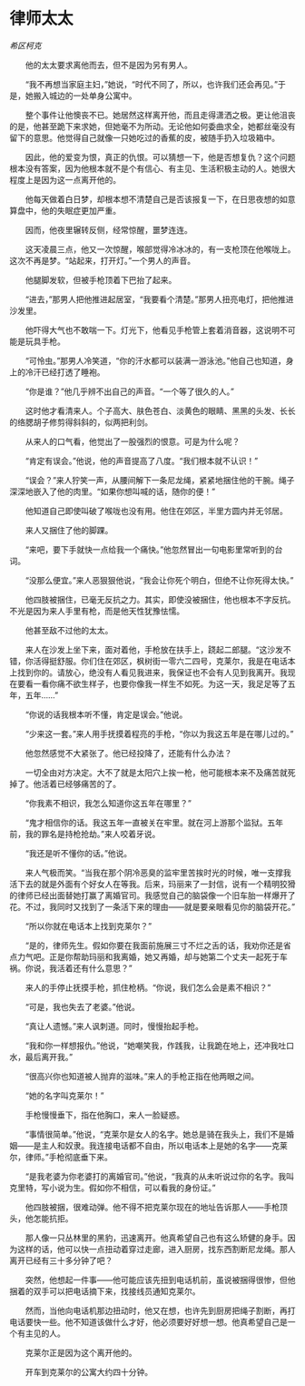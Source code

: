 # 律师太太

*希区柯克*

　　他的太太要求离他而去，但不是因为另有男人。

　　“我不再想当家庭主妇，”她说，“时代不同了，所以，也许我们还会再见。”于是，她搬入城边的一处单身公寓中。

　　整个事件让他懊丧不已。她居然这样离开他，而且走得潇洒之极。更让他沮丧的是，他甚至跪下来求她，但她毫不为所动。无论他如何委曲求全，她都丝毫没有留下的意思。他觉得自己就像一只她吃过的香蕉的皮，被随手扔入垃圾箱中。

　　因此，他的爱变为恨，真正的仇恨。可以猜想一下，他是否想复仇？这个问题根本没有答案，因为他根本就不是个有信心、有主见、生活积极主动的人。她很大程度上是因为这一点离开他的。

　　他每天做着白日梦，却根本想不清楚自己是否该报复一下，在日思夜想的如意算盘中，他的失眠症更加严重。

　　因而，他夜里辗转反侧，经常惊醒，噩梦连连。

　　这天凌晨三点，他又一次惊醒，喉部觉得冷冰冰的，有一支枪顶在他喉咙上。这次不再是梦。“站起来，打开灯。”一个男人的声音。

　　他腿脚发软，但被手枪顶着下巴抬了起来。

　　“进去，”那男人把他推进起居室，“我要看个清楚。”那男人扭亮电灯，把他推进沙发里。

　　他吓得大气也不敢喘一下。灯光下，他看见手枪管上套着消音器，这说明不可能是玩具手枪。

　　“可怜虫。”那男人冷笑道，“你的汗水都可以装满一游泳池。”他自己也知道，身上的冷汗已经打透了睡袍。

　　“你是谁？”他几乎辨不出自己的声音。“一个等了很久的人。”

　　这时他才看清来人。个子高大、肤色苍白、淡黄色的眼睛、黑黑的头发、长长的络腮胡子修剪得斜斜的，似两把利剑。

　　从来人的口气看，他觉出了一股强烈的恨意。可是为什么呢？

　　“肯定有误会。”他说，他的声音提高了八度。“我们根本就不认识！”

　　“误会？”来人狞笑一声，从腰间解下一条尼龙绳，紧紧地捆住他的干腕。绳子深深地嵌入了他的肉里。“如果你想叫喊的话，随你的便！”

　　他知道自己即使叫破了喉咙也没有用。他住在郊区，半里方圆内并无邻居。

　　来人又捆住了他的脚踝。

　　“来吧，要下手就快一点给我一个痛快。”他忽然冒出一句电影里常听到的台词。

　　“没那么便宜。”来人恶狠狠他说，“我会让你死个明白，但绝不让你死得太快。”

　　他四肢被捆住，已毫无反抗之力。其实，即使没被捆住，他也根本不字反抗。不光是因为来人手里有枪，而是他天性犹豫怯懦。

　　他甚至敌不过他的太太。

　　来人在沙发上坐下来，面对着他，手枪放在扶手上，跷起二郎腿。“这沙发不错，你活得挺舒服。你们住在郊区，枫树街一零六二四号，克莱尔，我是在电话本上找到你的。请放心，绝没有人看见我进来，我保证也不会有人见到我离开。我现在要看一看你痛不欲生样子，也要你像我一样生不如死。为这一天，我足足等了五年，五年……”

　　“你说的话我根本听不懂，肯定是误会。”他说。

　　“少来这一套。”来人用手抚摸着程亮的手枪，“你以为我这五年是在哪儿过的。”

　　他忽然感觉不大紧张了。他已经投降了，还能有什么办法？

　　一切全由对方决定。大不了就是太阳穴上挨一枪，他可能根本来不及痛苦就死掉了。他活着已经够痛苦的了。

　　“你我素不相识，我怎么知道你这五年在哪里？”

　　“鬼才相信你的话。我这五年一直被关在牢里。就在河上游那个监狱。五年前，我的罪名是持枪抢劫。”来人咬着牙说。

　　“我还是听不懂你的话。”他说。

　　来人气极而笑。“当我在那个阴冷恶臭的监牢里苦挨时光的时候，唯一支撑我活下去的就是外面有个好女人在等我。后来，玛丽来了一封信，说有一个精明狡猾的律师已经出面替她打赢了离婚官司。我感觉自己的脑袋像一个旧车胎一样爆开了花。不过，我同时又找到了一条活下来的理由——就是要亲眼看见你的脑袋开花。”

　　“所以你就在电话本上找到克莱尔？”

　　“是的，律师先生。假如你要在我面前施展三寸不烂之舌的话，我劝你还是省点力气吧。正是你帮助玛丽和我离婚，她又再婚，却与她第二个丈夫一起死于车祸。你说，我活着还有什么意思？”

　　来人的手停止抚摸手枪，抓住枪柄。“你说，我们怎么会是素不相识？”

　　“可是，我也失去了老婆。”他说。

　　“真让人遗憾。”来人讽刺道。同时，慢慢抬起手枪。

　　“我和你一样想报仇。”他说，“她嘲笑我，作践我，让我跪在地上，还冲我吐口水，最后离开我。”

　　“很高兴你也知道被人抛弃的滋味。”来人的手枪正指在他两眼之间。

　　“她的名字叫克莱尔！”

　　手枪慢慢垂下，指在他胸口，来人一脸疑惑。

　　“事情很简单。”他说，“克莱尔是女人的名字。她总是骑在我头上，我们不是婚姻——是主人和奴隶。我连接电话都不自由，所以电话本上是她的名字——克莱尔，律师。”手枪彻底垂下来。

　　“是我老婆为你老婆打的离婚官司。”他说，“我真的从未听说过你的名字。我叫克里特，写小说为生。假如你不相信，可以看我的身份证。”

　　他四肢被捆，很难动弹。他不得不把克莱尔现在的地址告诉那人——手枪顶头，他怎能抗拒。

　　那人像一只丛林里的黑豹，迅速离开。他真希望自己也有这么矫健的身手。因为这样的话，他可以快一点扭动着穿过走廊，进入厨房，找东西割断尼龙绳。那人离开已经有三十多分钟了吧？

　　突然，他想起一件事——他可能应该先扭到电话机前，虽说被捆得很惨，但他捆着的双手可以把电话摘下来，找接线员通知克莱尔。

　　然而，当他向电话机那边扭动时，他又在想，也许先到厨房把绳子割断，再打电话要快一些。他不知道该做什么才好，他必须要好好想一想。他真希望自己是一个有主见的人。

　　克莱尔正是因为这个离开他的。

　　开车到克莱尔的公寓大约四十分钟。
